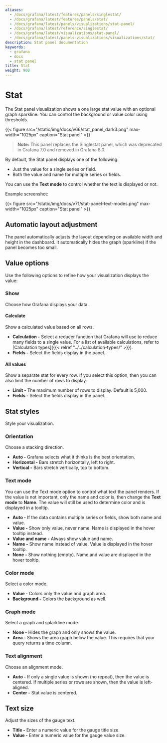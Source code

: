```yaml
---
aliases:
  - /docs/grafana/latest/features/panels/singlestat/
  - /docs/grafana/latest/features/panels/stat/
  - /docs/grafana/latest/panels/visualizations/stat-panel/
  - /docs/grafana/latest/reference/singlestat/
  - /docs/grafana/latest/visualizations/stat-panel/
  - /docs/grafana/latest/panels-visualizations/visualizations/stat/
description: Stat panel documentation
keywords:
  - grafana
  - docs
  - stat panel
title: Stat
weight: 900
---
```


# Stat

The Stat panel visualization shows a one large stat value with an optional graph sparkline. You can control the background or value color using thresholds.

{{< figure src="/static/img/docs/v66/stat_panel_dark3.png" max-width="1025px" caption="Stat panel" >}}

> **Note:** This panel replaces the Singlestat panel, which was deprecated in Grafana 7.0 and removed in Grafana 8.0.

By default, the Stat panel displays one of the following:

- Just the value for a single series or field.
- Both the value and name for multiple series or fields.

You can use the **Text mode** to control whether the text is displayed or not.

Example screenshot:

{{< figure src="/static/img/docs/v71/stat-panel-text-modes.png" max-width="1025px" caption="Stat panel" >}}

## Automatic layout adjustment

The panel automatically adjusts the layout depending on available width and height in the dashboard. It automatically hides the graph (sparkline) if the panel becomes too small.

## Value options

Use the following options to refine how your visualization displays the value:

### Show

Choose how Grafana displays your data.

#### Calculate

Show a calculated value based on all rows.

- **Calculation -** Select a reducer function that Grafana will use to reduce many fields to a single value. For a list of available calculations, refer to [Calculation types]({{< relref "../../calculation-types/" >}}).
- **Fields -** Select the fields display in the panel.

#### All values

Show a separate stat for every row. If you select this option, then you can also limit the number of rows to display.

- **Limit -** The maximum number of rows to display. Default is 5,000.
- **Fields -** Select the fields display in the panel.

## Stat styles

Style your visualization.

### Orientation

Choose a stacking direction.

- **Auto -** Grafana selects what it thinks is the best orientation.
- **Horizontal -** Bars stretch horizontally, left to right.
- **Vertical -** Bars stretch vertically, top to bottom.

### Text mode

You can use the Text mode option to control what text the panel renders. If the value is not important, only the name and color is, then change the **Text mode** to **Name**. The value will still be used to determine color and is displayed in a tooltip.

- **Auto -** If the data contains multiple series or fields, show both name and value.
- **Value -** Show only value, never name. Name is displayed in the hover tooltip instead.
- **Value and name -** Always show value and name.
- **Name -** Show name instead of value. Value is displayed in the hover tooltip.
- **None -** Show nothing (empty). Name and value are displayed in the hover tooltip.

### Color mode

Select a color mode.

- **Value -** Colors only the value and graph area.
- **Background -** Colors the background as well.

### Graph mode

Select a graph and splarkline mode.

- **None -** Hides the graph and only shows the value.
- **Area -** Shows the area graph below the value. This requires that your query returns a time column.

### Text alignment

Choose an alignment mode.

- **Auto -** If only a single value is shown (no repeat), then the value is centered. If multiple series or rows are shown, then the value is left-aligned.
- **Center -** Stat value is centered.

## Text size

Adjust the sizes of the gauge text.

- **Title -** Enter a numeric value for the gauge title size.
- **Value -** Enter a numeric value for the gauge value size.
